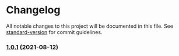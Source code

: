 # Changelog

All notable changes to this project will be documented in this file. See [standard-version](https://github.com/conventional-changelog/standard-version) for commit guidelines.

### [1.0.1](https://github.com/mjobuda/damascus-tools/compare/v0.0.9...v1.0.1) (2021-08-12)
